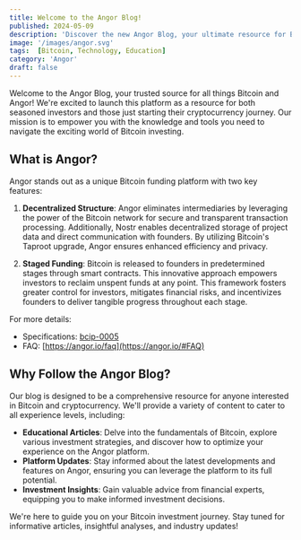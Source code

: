 ```yaml
---
title: Welcome to the Angor Blog!
published: 2024-05-09
description: 'Discover the new Angor Blog, your ultimate resource for Bitcoin investment insights and updates on the Angor platform.'
image: '/images/angor.svg'
tags:  [Bitcoin, Technology, Education]
category: 'Angor'
draft: false 
---
```


Welcome to the Angor Blog, your trusted source for all things Bitcoin and Angor! We're excited to launch this platform as a resource for both seasoned investors and those just starting their cryptocurrency journey. Our mission is to empower you with the knowledge and tools you need to navigate the exciting world of Bitcoin investing.

## What is Angor?

Angor stands out as a unique Bitcoin funding platform with two key features:

1. **Decentralized Structure**: Angor eliminates intermediaries by leveraging the power of the Bitcoin network for secure and transparent transaction processing. Additionally, Nostr enables decentralized storage of project data and direct communication with founders. By utilizing Bitcoin's Taproot upgrade, Angor ensures enhanced efficiency and privacy.

2. **Staged Funding**: Bitcoin is released to founders in predetermined stages through smart contracts. This innovative approach empowers investors to reclaim unspent funds at any point. This framework fosters greater control for investors, mitigates financial risks, and incentivizes founders to deliver tangible progress throughout each stage.

For more details:
* Specifications: [bcip-0005](https://github.com/block-core/bcips/blob/main/bcip-0005.md)
* FAQ: [https://angor.io/faq](https://angor.io/#FAQ)

## Why Follow the Angor Blog?

Our blog is designed to be a comprehensive resource for anyone interested in Bitcoin and cryptocurrency. We'll provide a variety of content to cater to all experience levels, including:

- **Educational Articles**: Delve into the fundamentals of Bitcoin, explore various investment strategies, and discover how to optimize your experience on the Angor platform.
- **Platform Updates**: Stay informed about the latest developments and features on Angor, ensuring you can leverage the platform to its full potential.
- **Investment Insights**: Gain valuable advice from financial experts, equipping you to make informed investment decisions.

We're here to guide you on your Bitcoin investment journey. Stay tuned for informative articles, insightful analyses, and industry updates!